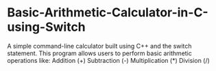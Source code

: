 # Basic-Arithmetic-Calculator-in-C-using-Switch
A simple command-line calculator built using C++ and the switch statement. This program allows users to perform basic arithmetic operations like:  Addition (+)  Subtraction (-)  Multiplication (*)  Division (/)


